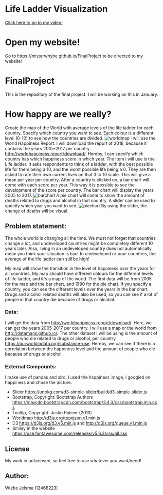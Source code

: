 # Life Ladder Visualization
[Click here to go to my video!](https://youtu.be/cY3TJjEuCUg)

# Open my website!
Go to https://misterwhybe.github.io/FinalProject to be directed to my website!

# FinalProject
This is the repository of the final project. I will be working on this in January.

# How happy are we really?
Create the map of the World with average levels of the life ladder for each country. Specify which country you want to see. Each colour is a different level (0-10) to see how the countries are divided.
![worldmap](https://user-images.githubusercontent.com/44019712/51989707-e1ec2a00-24a7-11e9-8fa9-03df630ad352.PNG)
I will use the World Happiness Report. I will download the report of 2018, because it contains the years 2005-2017 per country. 
http://worldhappiness.report/download/.
Hereby, I can specify which country has which happiness score in which year. The item I will use is the Life ladder. It asks respondents to think of a ladder, with the best possible life for them being a 10, and the worst possible life being a 0. They are then asked to rate their own current lives on that 0 to 10 scale. This will give a mean per year per country.
After a country is clicked on, a bar chart will come with each score per year. This way it is possible to see the development of the score per country. The bar chart will display the years 2005 to 2017.
![barchart](https://user-images.githubusercontent.com/44019712/51989654-c5e88880-24a7-11e9-8cfa-096744f7aae8.PNG)
 A pie chart will come to show the amount of deaths related to drugs and alcohol in that country.
A slider can be used to specify which year you want to see.
![piechart](https://user-images.githubusercontent.com/44019712/51989687-d698fe80-24a7-11e9-9773-ee6231f5dc66.PNG)
By using the slider, the change of deaths will be visual.

## Problem statement:
The whole world is changing all the time. We must not forget that countries change a lot, and undeveloped countries might be completely different 10 years later. Also, living in an undeveloped country does not automatically mean you think your situation is bad. In undeveloped or poor countries, the average of the life ladder can still be high!

My map will show the transition in the level of happiness over the years for all countries.
My map should have different colours for the different levels of life ladder, and it's a map of the world.
The first data will be from 2005 for the map and the bar chart, and 1990 for the pie chart. 
If you specify a country, you can see the different levels over the years in the bar chart.
Drugs and alcohol related deaths will also be used, so you can see if a lot of people in that country die because of drugs or alcohol.

### Data:
I will get the data from http://worldhappiness.report/download/. Here, we can get the years 2005-2017 per country. 
I will use a map or the world from http://datamaps.github.io/.
The other dataset i will be using is the amount of people who die related to drugs or alcohol, per country https://ourworldindata.org/substance-use.
Hereby, we can see if there is a correlation between the happiness level and the amount of people who die because of drugs or alcohol. 

### External Compounts: 
I make use of pandas and xlrd.
I used the happiness image, I googled on happiness and chose the picture. 
- Slider
https://unpkg.com/d3-simple-slider/build/d3-simple-slider.js
- Bootstrap, Copyright: Bootstrap Authors
https://maxcdn.bootstrapcdn.com/bootstrap/3.4.0/css/bootstrap.min.css
- Tooltip, Copyright: Justin Palmer (2013)
- Worldmap
http://d3js.org/topojson.v1.min.js
- D3
https://d3js.org/d3.v5.min.js and http://d3js.org/queue.v1.min.js
- Smiley in the website
https://use.fontawesome.com/releases/v5.6.3/css/all.css

## License
My work in unlicensed, so feel free to use whatever you want/need!

## Author:
Wiebe Jelsma (12468223)